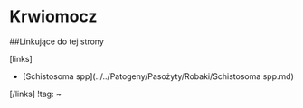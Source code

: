 # Krwiomocz





##Linkujące do tej strony

[links]

- [Schistosoma spp](../../Patogeny/Pasożyty/Robaki/Schistosoma spp.md)


[/links]
!tag:
~

